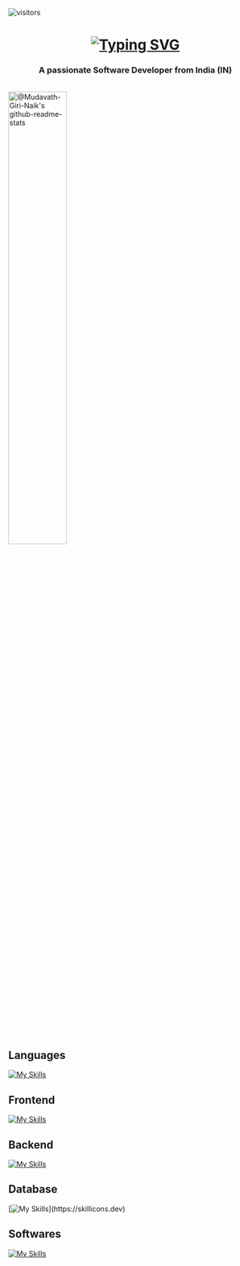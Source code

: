![visitors](https://visitor-badge.laobi.icu/badge?page_id=Mudavath-Giri-Naik.Mudavath-Giri-Naik)
<br/>
<h1 align="center">
    <a href="https://git.io/typing-svg"><img src="https://readme-typing-svg.herokuapp.com?font=Roman&weight=900&size=36&duration=2000&color=0A3CF7&center=true&vCenter=true&width=435&height=73&lines=Hi+there%F0%9F%91%8B;I'm+Giri+Naik" alt="Typing SVG" /></a>
<br/>
</h1>
<h3 align="center"> A passionate Software Developer from India (IN)</h3>
<br/>
<a href="https://github.com/Mudavath-Giri-Naik?tab=repositories#gh-dark-mode-only"><img src="https://github-readme-stats-one-bice.vercel.app/api?username=Mudavath-Giri-Naik&theme=gotham&show_icons=true&count_private=true&hide_border=true&role=OWNER,ORGANIZATION_MEMBER,COLLABORATOR"  width="48%" alt="@Mudavath-Giri-Naik's github-readme-stats"/></a>
<p align="center">

<!-- OLD github-readme-stat
<a href="https://github.com/Mudavath-Giri-Naik?tab=repositories"><img src="https://github-readme-stats.vercel.app/api?username=Mudavath-Giri-Naik&theme=gotham&show_icons=true&count_private=true&hide_border=true"  width="48%" alt="@Mudavath-Giri-Naik's github-readme-stats"/></a>
-->

<!--
<a href="https://github.com/Mudavath-Giri-Naik?tab=repositories#gh-light-mode-only"><img src="https://github-readme-stats-one-bice.vercel.app/api?username=Mudavath-Giri-Naik&theme=default&show_icons=true&count_private=true&hide_border=true&role=OWNER,ORGANIZATION_MEMBER,COLLABORATOR"  width="48%" alt="@Mudavath-Giri-Naik's github-readme-stats"/></a>
<a href="https://github.com/Mudavath-Giri-Naik?tab=stars#gh-dark-mode-only"><img src="https://github-readme-streak-stats.herokuapp.com?user=Mudavath-Giri-Naik&theme=gotham&hide_border=true&date_format=M%20j%5B%2C%20Y%5D"  width="48%" alt="@Mudavath-Giri-Naik's github-readme-streak-stats"/></a>
<a href="https://github.com/Mudavath-Giri-Naik?tab=stars#gh-light-mode-only"><img src="https://github-readme-streak-stats.herokuapp.com?user=Mudavath-Giri-Naik&theme=transparent&hide_border=true&date_format=M%20j%5B%2C%20Y%5D"  width="48%" alt="@Mudavath-Giri-Naik's github-readme-streak-stats"/></a>

</p>
-->
<h2>Languages</h2>

[![My Skills](https://skillicons.dev/icons?i=c,cpp,html,css,js,ts,py,java,bash)](https://skillicons.dev)
<br/>
<h2>Frontend</h2>

[![My Skills](https://skillicons.dev/icons?i=angular,react,bootstrap,vue,tailwind,materialui,jquery,vite,webpack,remix,nextjs,threejs)](https://skillicons.dev)
<br/>
<h2>Backend</h2>

[![My Skills](https://skillicons.dev/icons?i=nestjs,express,nodejs,npm,docker,django,gradle,maven)](https://skillicons.dev)
<br/>
<h2>Database</h2>

[![My Skills](https://skillicons.dev/icons?i=mongodb,mysql,postgres,prisma,)](https://skillicons.dev)
<h2>Softwares</h2>

[![My Skills](https://skillicons.dev/icons?i=figma,webflow,vscode,atom,kubernetes,netlify,cloudflare,heroku,vercel,pycharm,eclipse,idea,git,gitlab,azure,gcp,flutter,discord)](https://skillicons.dev)

